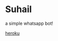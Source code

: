 # Suhail
a simple whatsapp bot!



[heroku](https://dashboard.heroku.com/new?button-url=https%3A%2F%2Fgithub.com%2FSuhailTechInfo%2F&template=https%3A%2F%2Fgithub.com/ahsanbasharat4385/Suhail-Md&version=1.3.1&auther=Suhail%20Tech%20Info#)

